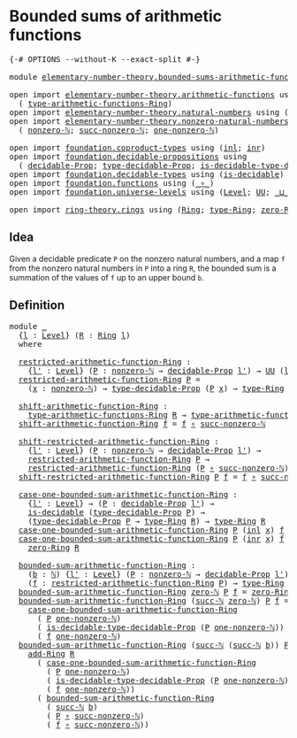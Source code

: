 # Bounded sums of arithmetic functions

<pre class="Agda"><a id="49" class="Symbol">{-#</a> <a id="53" class="Keyword">OPTIONS</a> <a id="61" class="Pragma">--without-K</a> <a id="73" class="Pragma">--exact-split</a> <a id="87" class="Symbol">#-}</a>

<a id="92" class="Keyword">module</a> <a id="99" href="elementary-number-theory.bounded-sums-arithmetic-functions.html" class="Module">elementary-number-theory.bounded-sums-arithmetic-functions</a> <a id="158" class="Keyword">where</a>

<a id="165" class="Keyword">open</a> <a id="170" class="Keyword">import</a> <a id="177" href="elementary-number-theory.arithmetic-functions.html" class="Module">elementary-number-theory.arithmetic-functions</a> <a id="223" class="Keyword">using</a>
  <a id="231" class="Symbol">(</a> <a id="233" href="elementary-number-theory.arithmetic-functions.html#599" class="Function">type-arithmetic-functions-Ring</a><a id="263" class="Symbol">)</a>
<a id="265" class="Keyword">open</a> <a id="270" class="Keyword">import</a> <a id="277" href="elementary-number-theory.natural-numbers.html" class="Module">elementary-number-theory.natural-numbers</a> <a id="318" class="Keyword">using</a> <a id="324" class="Symbol">(</a><a id="325" href="elementary-number-theory.natural-numbers.html#1444" class="Datatype">ℕ</a><a id="326" class="Symbol">;</a> <a id="328" href="elementary-number-theory.natural-numbers.html#1465" class="InductiveConstructor">zero-ℕ</a><a id="334" class="Symbol">;</a> <a id="336" href="elementary-number-theory.natural-numbers.html#1478" class="InductiveConstructor">succ-ℕ</a><a id="342" class="Symbol">)</a>
<a id="344" class="Keyword">open</a> <a id="349" class="Keyword">import</a> <a id="356" href="elementary-number-theory.nonzero-natural-numbers.html" class="Module">elementary-number-theory.nonzero-natural-numbers</a> <a id="405" class="Keyword">using</a>
  <a id="413" class="Symbol">(</a> <a id="415" href="elementary-number-theory.nonzero-natural-numbers.html#710" class="Function">nonzero-ℕ</a><a id="424" class="Symbol">;</a> <a id="426" href="elementary-number-theory.nonzero-natural-numbers.html#847" class="Function">succ-nonzero-ℕ</a><a id="440" class="Symbol">;</a> <a id="442" href="elementary-number-theory.nonzero-natural-numbers.html#761" class="Function">one-nonzero-ℕ</a><a id="455" class="Symbol">)</a>

<a id="458" class="Keyword">open</a> <a id="463" class="Keyword">import</a> <a id="470" href="foundation.coproduct-types.html" class="Module">foundation.coproduct-types</a> <a id="497" class="Keyword">using</a> <a id="503" class="Symbol">(</a><a id="504" href="foundation.coproduct-types.html#1239" class="InductiveConstructor">inl</a><a id="507" class="Symbol">;</a> <a id="509" href="foundation.coproduct-types.html#1262" class="InductiveConstructor">inr</a><a id="512" class="Symbol">)</a>
<a id="514" class="Keyword">open</a> <a id="519" class="Keyword">import</a> <a id="526" href="foundation.decidable-propositions.html" class="Module">foundation.decidable-propositions</a> <a id="560" class="Keyword">using</a>
  <a id="568" class="Symbol">(</a> <a id="570" href="foundation.decidable-propositions.html#1873" class="Function">decidable-Prop</a><a id="584" class="Symbol">;</a> <a id="586" href="foundation.decidable-propositions.html#2131" class="Function">type-decidable-Prop</a><a id="605" class="Symbol">;</a> <a id="607" href="foundation.decidable-propositions.html#2361" class="Function">is-decidable-type-decidable-Prop</a><a id="639" class="Symbol">)</a>
<a id="641" class="Keyword">open</a> <a id="646" class="Keyword">import</a> <a id="653" href="foundation.decidable-types.html" class="Module">foundation.decidable-types</a> <a id="680" class="Keyword">using</a> <a id="686" class="Symbol">(</a><a id="687" href="foundation.decidable-types.html#1828" class="Function">is-decidable</a><a id="699" class="Symbol">)</a>
<a id="701" class="Keyword">open</a> <a id="706" class="Keyword">import</a> <a id="713" href="foundation.functions.html" class="Module">foundation.functions</a> <a id="734" class="Keyword">using</a> <a id="740" class="Symbol">(</a><a id="741" href="foundation-core.functions.html#407" class="Function Operator">_∘_</a><a id="744" class="Symbol">)</a>
<a id="746" class="Keyword">open</a> <a id="751" class="Keyword">import</a> <a id="758" href="foundation.universe-levels.html" class="Module">foundation.universe-levels</a> <a id="785" class="Keyword">using</a> <a id="791" class="Symbol">(</a><a id="792" href="Agda.Primitive.html#597" class="Postulate">Level</a><a id="797" class="Symbol">;</a> <a id="799" href="foundation-core.universe-levels.html#222" class="Primitive">UU</a><a id="801" class="Symbol">;</a> <a id="803" href="Agda.Primitive.html#810" class="Primitive Operator">_⊔_</a><a id="806" class="Symbol">)</a>

<a id="809" class="Keyword">open</a> <a id="814" class="Keyword">import</a> <a id="821" href="ring-theory.rings.html" class="Module">ring-theory.rings</a> <a id="839" class="Keyword">using</a> <a id="845" class="Symbol">(</a><a id="846" href="ring-theory.rings.html#1731" class="Function">Ring</a><a id="850" class="Symbol">;</a> <a id="852" href="ring-theory.rings.html#2027" class="Function">type-Ring</a><a id="861" class="Symbol">;</a> <a id="863" href="ring-theory.rings.html#3107" class="Function">zero-Ring</a><a id="872" class="Symbol">;</a> <a id="874" href="ring-theory.rings.html#2384" class="Function">add-Ring</a><a id="882" class="Symbol">)</a>
</pre>
## Idea

Given a decidable predicate `P` on the nonzero natural numbers, and a map `f` from the nonzero natural numbers in `P` into a ring `R`, the bounded sum is a summation of the values of `f` up to an upper bound `b`.

## Definition

<pre class="Agda"><a id="1135" class="Keyword">module</a> <a id="1142" href="elementary-number-theory.bounded-sums-arithmetic-functions.html#1142" class="Module">_</a>
  <a id="1146" class="Symbol">{</a><a id="1147" href="elementary-number-theory.bounded-sums-arithmetic-functions.html#1147" class="Bound">l</a> <a id="1149" class="Symbol">:</a> <a id="1151" href="Agda.Primitive.html#597" class="Postulate">Level</a><a id="1156" class="Symbol">}</a> <a id="1158" class="Symbol">(</a><a id="1159" href="elementary-number-theory.bounded-sums-arithmetic-functions.html#1159" class="Bound">R</a> <a id="1161" class="Symbol">:</a> <a id="1163" href="ring-theory.rings.html#1731" class="Function">Ring</a> <a id="1168" href="elementary-number-theory.bounded-sums-arithmetic-functions.html#1147" class="Bound">l</a><a id="1169" class="Symbol">)</a>
  <a id="1173" class="Keyword">where</a>

  <a id="1182" href="elementary-number-theory.bounded-sums-arithmetic-functions.html#1182" class="Function">restricted-arithmetic-function-Ring</a> <a id="1218" class="Symbol">:</a>
    <a id="1224" class="Symbol">{</a><a id="1225" href="elementary-number-theory.bounded-sums-arithmetic-functions.html#1225" class="Bound">l&#39;</a> <a id="1228" class="Symbol">:</a> <a id="1230" href="Agda.Primitive.html#597" class="Postulate">Level</a><a id="1235" class="Symbol">}</a> <a id="1237" class="Symbol">(</a><a id="1238" href="elementary-number-theory.bounded-sums-arithmetic-functions.html#1238" class="Bound">P</a> <a id="1240" class="Symbol">:</a> <a id="1242" href="elementary-number-theory.nonzero-natural-numbers.html#710" class="Function">nonzero-ℕ</a> <a id="1252" class="Symbol">→</a> <a id="1254" href="foundation.decidable-propositions.html#1873" class="Function">decidable-Prop</a> <a id="1269" href="elementary-number-theory.bounded-sums-arithmetic-functions.html#1225" class="Bound">l&#39;</a><a id="1271" class="Symbol">)</a> <a id="1273" class="Symbol">→</a> <a id="1275" href="foundation-core.universe-levels.html#222" class="Primitive">UU</a> <a id="1278" class="Symbol">(</a><a id="1279" href="elementary-number-theory.bounded-sums-arithmetic-functions.html#1147" class="Bound">l</a> <a id="1281" href="Agda.Primitive.html#810" class="Primitive Operator">⊔</a> <a id="1283" href="elementary-number-theory.bounded-sums-arithmetic-functions.html#1225" class="Bound">l&#39;</a><a id="1285" class="Symbol">)</a>
  <a id="1289" href="elementary-number-theory.bounded-sums-arithmetic-functions.html#1182" class="Function">restricted-arithmetic-function-Ring</a> <a id="1325" href="elementary-number-theory.bounded-sums-arithmetic-functions.html#1325" class="Bound">P</a> <a id="1327" class="Symbol">=</a>
    <a id="1333" class="Symbol">(</a><a id="1334" href="elementary-number-theory.bounded-sums-arithmetic-functions.html#1334" class="Bound">x</a> <a id="1336" class="Symbol">:</a> <a id="1338" href="elementary-number-theory.nonzero-natural-numbers.html#710" class="Function">nonzero-ℕ</a><a id="1347" class="Symbol">)</a> <a id="1349" class="Symbol">→</a> <a id="1351" href="foundation.decidable-propositions.html#2131" class="Function">type-decidable-Prop</a> <a id="1371" class="Symbol">(</a><a id="1372" href="elementary-number-theory.bounded-sums-arithmetic-functions.html#1325" class="Bound">P</a> <a id="1374" href="elementary-number-theory.bounded-sums-arithmetic-functions.html#1334" class="Bound">x</a><a id="1375" class="Symbol">)</a> <a id="1377" class="Symbol">→</a> <a id="1379" href="ring-theory.rings.html#2027" class="Function">type-Ring</a> <a id="1389" href="elementary-number-theory.bounded-sums-arithmetic-functions.html#1159" class="Bound">R</a>

  <a id="1394" href="elementary-number-theory.bounded-sums-arithmetic-functions.html#1394" class="Function">shift-arithmetic-function-Ring</a> <a id="1425" class="Symbol">:</a>
    <a id="1431" href="elementary-number-theory.arithmetic-functions.html#599" class="Function">type-arithmetic-functions-Ring</a> <a id="1462" href="elementary-number-theory.bounded-sums-arithmetic-functions.html#1159" class="Bound">R</a> <a id="1464" class="Symbol">→</a> <a id="1466" href="elementary-number-theory.arithmetic-functions.html#599" class="Function">type-arithmetic-functions-Ring</a> <a id="1497" href="elementary-number-theory.bounded-sums-arithmetic-functions.html#1159" class="Bound">R</a>
  <a id="1501" href="elementary-number-theory.bounded-sums-arithmetic-functions.html#1394" class="Function">shift-arithmetic-function-Ring</a> <a id="1532" href="elementary-number-theory.bounded-sums-arithmetic-functions.html#1532" class="Bound">f</a> <a id="1534" class="Symbol">=</a> <a id="1536" href="elementary-number-theory.bounded-sums-arithmetic-functions.html#1532" class="Bound">f</a> <a id="1538" href="foundation-core.functions.html#407" class="Function Operator">∘</a> <a id="1540" href="elementary-number-theory.nonzero-natural-numbers.html#847" class="Function">succ-nonzero-ℕ</a>

  <a id="1558" href="elementary-number-theory.bounded-sums-arithmetic-functions.html#1558" class="Function">shift-restricted-arithmetic-function-Ring</a> <a id="1600" class="Symbol">:</a>
    <a id="1606" class="Symbol">{</a><a id="1607" href="elementary-number-theory.bounded-sums-arithmetic-functions.html#1607" class="Bound">l&#39;</a> <a id="1610" class="Symbol">:</a> <a id="1612" href="Agda.Primitive.html#597" class="Postulate">Level</a><a id="1617" class="Symbol">}</a> <a id="1619" class="Symbol">(</a><a id="1620" href="elementary-number-theory.bounded-sums-arithmetic-functions.html#1620" class="Bound">P</a> <a id="1622" class="Symbol">:</a> <a id="1624" href="elementary-number-theory.nonzero-natural-numbers.html#710" class="Function">nonzero-ℕ</a> <a id="1634" class="Symbol">→</a> <a id="1636" href="foundation.decidable-propositions.html#1873" class="Function">decidable-Prop</a> <a id="1651" href="elementary-number-theory.bounded-sums-arithmetic-functions.html#1607" class="Bound">l&#39;</a><a id="1653" class="Symbol">)</a> <a id="1655" class="Symbol">→</a>
    <a id="1661" href="elementary-number-theory.bounded-sums-arithmetic-functions.html#1182" class="Function">restricted-arithmetic-function-Ring</a> <a id="1697" href="elementary-number-theory.bounded-sums-arithmetic-functions.html#1620" class="Bound">P</a> <a id="1699" class="Symbol">→</a>
    <a id="1705" href="elementary-number-theory.bounded-sums-arithmetic-functions.html#1182" class="Function">restricted-arithmetic-function-Ring</a> <a id="1741" class="Symbol">(</a><a id="1742" href="elementary-number-theory.bounded-sums-arithmetic-functions.html#1620" class="Bound">P</a> <a id="1744" href="foundation-core.functions.html#407" class="Function Operator">∘</a> <a id="1746" href="elementary-number-theory.nonzero-natural-numbers.html#847" class="Function">succ-nonzero-ℕ</a><a id="1760" class="Symbol">)</a>
  <a id="1764" href="elementary-number-theory.bounded-sums-arithmetic-functions.html#1558" class="Function">shift-restricted-arithmetic-function-Ring</a> <a id="1806" href="elementary-number-theory.bounded-sums-arithmetic-functions.html#1806" class="Bound">P</a> <a id="1808" href="elementary-number-theory.bounded-sums-arithmetic-functions.html#1808" class="Bound">f</a> <a id="1810" class="Symbol">=</a> <a id="1812" href="elementary-number-theory.bounded-sums-arithmetic-functions.html#1808" class="Bound">f</a> <a id="1814" href="foundation-core.functions.html#407" class="Function Operator">∘</a> <a id="1816" href="elementary-number-theory.nonzero-natural-numbers.html#847" class="Function">succ-nonzero-ℕ</a>

  <a id="1834" href="elementary-number-theory.bounded-sums-arithmetic-functions.html#1834" class="Function">case-one-bounded-sum-arithmetic-function-Ring</a> <a id="1880" class="Symbol">:</a>
    <a id="1886" class="Symbol">{</a><a id="1887" href="elementary-number-theory.bounded-sums-arithmetic-functions.html#1887" class="Bound">l&#39;</a> <a id="1890" class="Symbol">:</a> <a id="1892" href="Agda.Primitive.html#597" class="Postulate">Level</a><a id="1897" class="Symbol">}</a> <a id="1899" class="Symbol">→</a> <a id="1901" class="Symbol">(</a><a id="1902" href="elementary-number-theory.bounded-sums-arithmetic-functions.html#1902" class="Bound">P</a> <a id="1904" class="Symbol">:</a> <a id="1906" href="foundation.decidable-propositions.html#1873" class="Function">decidable-Prop</a> <a id="1921" href="elementary-number-theory.bounded-sums-arithmetic-functions.html#1887" class="Bound">l&#39;</a><a id="1923" class="Symbol">)</a> <a id="1925" class="Symbol">→</a>
    <a id="1931" href="foundation.decidable-types.html#1828" class="Function">is-decidable</a> <a id="1944" class="Symbol">(</a><a id="1945" href="foundation.decidable-propositions.html#2131" class="Function">type-decidable-Prop</a> <a id="1965" href="elementary-number-theory.bounded-sums-arithmetic-functions.html#1902" class="Bound">P</a><a id="1966" class="Symbol">)</a> <a id="1968" class="Symbol">→</a>
    <a id="1974" class="Symbol">(</a><a id="1975" href="foundation.decidable-propositions.html#2131" class="Function">type-decidable-Prop</a> <a id="1995" href="elementary-number-theory.bounded-sums-arithmetic-functions.html#1902" class="Bound">P</a> <a id="1997" class="Symbol">→</a> <a id="1999" href="ring-theory.rings.html#2027" class="Function">type-Ring</a> <a id="2009" href="elementary-number-theory.bounded-sums-arithmetic-functions.html#1159" class="Bound">R</a><a id="2010" class="Symbol">)</a> <a id="2012" class="Symbol">→</a> <a id="2014" href="ring-theory.rings.html#2027" class="Function">type-Ring</a> <a id="2024" href="elementary-number-theory.bounded-sums-arithmetic-functions.html#1159" class="Bound">R</a>
  <a id="2028" href="elementary-number-theory.bounded-sums-arithmetic-functions.html#1834" class="Function">case-one-bounded-sum-arithmetic-function-Ring</a> <a id="2074" href="elementary-number-theory.bounded-sums-arithmetic-functions.html#2074" class="Bound">P</a> <a id="2076" class="Symbol">(</a><a id="2077" href="foundation.coproduct-types.html#1239" class="InductiveConstructor">inl</a> <a id="2081" href="elementary-number-theory.bounded-sums-arithmetic-functions.html#2081" class="Bound">x</a><a id="2082" class="Symbol">)</a> <a id="2084" href="elementary-number-theory.bounded-sums-arithmetic-functions.html#2084" class="Bound">f</a> <a id="2086" class="Symbol">=</a> <a id="2088" href="elementary-number-theory.bounded-sums-arithmetic-functions.html#2084" class="Bound">f</a> <a id="2090" href="elementary-number-theory.bounded-sums-arithmetic-functions.html#2081" class="Bound">x</a>
  <a id="2094" href="elementary-number-theory.bounded-sums-arithmetic-functions.html#1834" class="Function">case-one-bounded-sum-arithmetic-function-Ring</a> <a id="2140" href="elementary-number-theory.bounded-sums-arithmetic-functions.html#2140" class="Bound">P</a> <a id="2142" class="Symbol">(</a><a id="2143" href="foundation.coproduct-types.html#1262" class="InductiveConstructor">inr</a> <a id="2147" href="elementary-number-theory.bounded-sums-arithmetic-functions.html#2147" class="Bound">x</a><a id="2148" class="Symbol">)</a> <a id="2150" href="elementary-number-theory.bounded-sums-arithmetic-functions.html#2150" class="Bound">f</a> <a id="2152" class="Symbol">=</a>
    <a id="2158" href="ring-theory.rings.html#3107" class="Function">zero-Ring</a> <a id="2168" href="elementary-number-theory.bounded-sums-arithmetic-functions.html#1159" class="Bound">R</a>

  <a id="2173" href="elementary-number-theory.bounded-sums-arithmetic-functions.html#2173" class="Function">bounded-sum-arithmetic-function-Ring</a> <a id="2210" class="Symbol">:</a>
    <a id="2216" class="Symbol">(</a><a id="2217" href="elementary-number-theory.bounded-sums-arithmetic-functions.html#2217" class="Bound">b</a> <a id="2219" class="Symbol">:</a> <a id="2221" href="elementary-number-theory.natural-numbers.html#1444" class="Datatype">ℕ</a><a id="2222" class="Symbol">)</a> <a id="2224" class="Symbol">{</a><a id="2225" href="elementary-number-theory.bounded-sums-arithmetic-functions.html#2225" class="Bound">l&#39;</a> <a id="2228" class="Symbol">:</a> <a id="2230" href="Agda.Primitive.html#597" class="Postulate">Level</a><a id="2235" class="Symbol">}</a> <a id="2237" class="Symbol">(</a><a id="2238" href="elementary-number-theory.bounded-sums-arithmetic-functions.html#2238" class="Bound">P</a> <a id="2240" class="Symbol">:</a> <a id="2242" href="elementary-number-theory.nonzero-natural-numbers.html#710" class="Function">nonzero-ℕ</a> <a id="2252" class="Symbol">→</a> <a id="2254" href="foundation.decidable-propositions.html#1873" class="Function">decidable-Prop</a> <a id="2269" href="elementary-number-theory.bounded-sums-arithmetic-functions.html#2225" class="Bound">l&#39;</a><a id="2271" class="Symbol">)</a>
    <a id="2277" class="Symbol">(</a><a id="2278" href="elementary-number-theory.bounded-sums-arithmetic-functions.html#2278" class="Bound">f</a> <a id="2280" class="Symbol">:</a> <a id="2282" href="elementary-number-theory.bounded-sums-arithmetic-functions.html#1182" class="Function">restricted-arithmetic-function-Ring</a> <a id="2318" href="elementary-number-theory.bounded-sums-arithmetic-functions.html#2238" class="Bound">P</a><a id="2319" class="Symbol">)</a> <a id="2321" class="Symbol">→</a> <a id="2323" href="ring-theory.rings.html#2027" class="Function">type-Ring</a> <a id="2333" href="elementary-number-theory.bounded-sums-arithmetic-functions.html#1159" class="Bound">R</a>
  <a id="2337" href="elementary-number-theory.bounded-sums-arithmetic-functions.html#2173" class="Function">bounded-sum-arithmetic-function-Ring</a> <a id="2374" href="elementary-number-theory.natural-numbers.html#1465" class="InductiveConstructor">zero-ℕ</a> <a id="2381" href="elementary-number-theory.bounded-sums-arithmetic-functions.html#2381" class="Bound">P</a> <a id="2383" href="elementary-number-theory.bounded-sums-arithmetic-functions.html#2383" class="Bound">f</a> <a id="2385" class="Symbol">=</a> <a id="2387" href="ring-theory.rings.html#3107" class="Function">zero-Ring</a> <a id="2397" href="elementary-number-theory.bounded-sums-arithmetic-functions.html#1159" class="Bound">R</a>
  <a id="2401" href="elementary-number-theory.bounded-sums-arithmetic-functions.html#2173" class="Function">bounded-sum-arithmetic-function-Ring</a> <a id="2438" class="Symbol">(</a><a id="2439" href="elementary-number-theory.natural-numbers.html#1478" class="InductiveConstructor">succ-ℕ</a> <a id="2446" href="elementary-number-theory.natural-numbers.html#1465" class="InductiveConstructor">zero-ℕ</a><a id="2452" class="Symbol">)</a> <a id="2454" href="elementary-number-theory.bounded-sums-arithmetic-functions.html#2454" class="Bound">P</a> <a id="2456" href="elementary-number-theory.bounded-sums-arithmetic-functions.html#2456" class="Bound">f</a> <a id="2458" class="Symbol">=</a>
    <a id="2464" href="elementary-number-theory.bounded-sums-arithmetic-functions.html#1834" class="Function">case-one-bounded-sum-arithmetic-function-Ring</a>
      <a id="2516" class="Symbol">(</a> <a id="2518" href="elementary-number-theory.bounded-sums-arithmetic-functions.html#2454" class="Bound">P</a> <a id="2520" href="elementary-number-theory.nonzero-natural-numbers.html#761" class="Function">one-nonzero-ℕ</a><a id="2533" class="Symbol">)</a>
      <a id="2541" class="Symbol">(</a> <a id="2543" href="foundation.decidable-propositions.html#2361" class="Function">is-decidable-type-decidable-Prop</a> <a id="2576" class="Symbol">(</a><a id="2577" href="elementary-number-theory.bounded-sums-arithmetic-functions.html#2454" class="Bound">P</a> <a id="2579" href="elementary-number-theory.nonzero-natural-numbers.html#761" class="Function">one-nonzero-ℕ</a><a id="2592" class="Symbol">))</a>
      <a id="2601" class="Symbol">(</a> <a id="2603" href="elementary-number-theory.bounded-sums-arithmetic-functions.html#2456" class="Bound">f</a> <a id="2605" href="elementary-number-theory.nonzero-natural-numbers.html#761" class="Function">one-nonzero-ℕ</a><a id="2618" class="Symbol">)</a>
  <a id="2622" href="elementary-number-theory.bounded-sums-arithmetic-functions.html#2173" class="Function">bounded-sum-arithmetic-function-Ring</a> <a id="2659" class="Symbol">(</a><a id="2660" href="elementary-number-theory.natural-numbers.html#1478" class="InductiveConstructor">succ-ℕ</a> <a id="2667" class="Symbol">(</a><a id="2668" href="elementary-number-theory.natural-numbers.html#1478" class="InductiveConstructor">succ-ℕ</a> <a id="2675" href="elementary-number-theory.bounded-sums-arithmetic-functions.html#2675" class="Bound">b</a><a id="2676" class="Symbol">))</a> <a id="2679" href="elementary-number-theory.bounded-sums-arithmetic-functions.html#2679" class="Bound">P</a> <a id="2681" href="elementary-number-theory.bounded-sums-arithmetic-functions.html#2681" class="Bound">f</a> <a id="2683" class="Symbol">=</a>
    <a id="2689" href="ring-theory.rings.html#2384" class="Function">add-Ring</a> <a id="2698" href="elementary-number-theory.bounded-sums-arithmetic-functions.html#1159" class="Bound">R</a>
      <a id="2706" class="Symbol">(</a> <a id="2708" href="elementary-number-theory.bounded-sums-arithmetic-functions.html#1834" class="Function">case-one-bounded-sum-arithmetic-function-Ring</a>
        <a id="2762" class="Symbol">(</a> <a id="2764" href="elementary-number-theory.bounded-sums-arithmetic-functions.html#2679" class="Bound">P</a> <a id="2766" href="elementary-number-theory.nonzero-natural-numbers.html#761" class="Function">one-nonzero-ℕ</a><a id="2779" class="Symbol">)</a>
        <a id="2789" class="Symbol">(</a> <a id="2791" href="foundation.decidable-propositions.html#2361" class="Function">is-decidable-type-decidable-Prop</a> <a id="2824" class="Symbol">(</a><a id="2825" href="elementary-number-theory.bounded-sums-arithmetic-functions.html#2679" class="Bound">P</a> <a id="2827" href="elementary-number-theory.nonzero-natural-numbers.html#761" class="Function">one-nonzero-ℕ</a><a id="2840" class="Symbol">))</a>
        <a id="2851" class="Symbol">(</a> <a id="2853" href="elementary-number-theory.bounded-sums-arithmetic-functions.html#2681" class="Bound">f</a> <a id="2855" href="elementary-number-theory.nonzero-natural-numbers.html#761" class="Function">one-nonzero-ℕ</a><a id="2868" class="Symbol">))</a>
      <a id="2877" class="Symbol">(</a> <a id="2879" href="elementary-number-theory.bounded-sums-arithmetic-functions.html#2173" class="Function">bounded-sum-arithmetic-function-Ring</a>
        <a id="2924" class="Symbol">(</a> <a id="2926" href="elementary-number-theory.natural-numbers.html#1478" class="InductiveConstructor">succ-ℕ</a> <a id="2933" href="elementary-number-theory.bounded-sums-arithmetic-functions.html#2675" class="Bound">b</a><a id="2934" class="Symbol">)</a>
        <a id="2944" class="Symbol">(</a> <a id="2946" href="elementary-number-theory.bounded-sums-arithmetic-functions.html#2679" class="Bound">P</a> <a id="2948" href="foundation-core.functions.html#407" class="Function Operator">∘</a> <a id="2950" href="elementary-number-theory.nonzero-natural-numbers.html#847" class="Function">succ-nonzero-ℕ</a><a id="2964" class="Symbol">)</a>
        <a id="2974" class="Symbol">(</a> <a id="2976" href="elementary-number-theory.bounded-sums-arithmetic-functions.html#2681" class="Bound">f</a> <a id="2978" href="foundation-core.functions.html#407" class="Function Operator">∘</a> <a id="2980" href="elementary-number-theory.nonzero-natural-numbers.html#847" class="Function">succ-nonzero-ℕ</a><a id="2994" class="Symbol">))</a>
</pre>